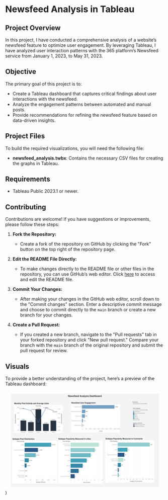 # **Newsfeed Analysis in Tableau**

## **Project Overview**

In this project, I have conducted a comprehensive analysis of a website’s newsfeed feature to optimize user engagement. By leveraging Tableau, I have analyzed user interaction patterns with the 365 platform’s Newsfeed service from January 1, 2023, to May 31, 2023. 

## **Objective**

The primary goal of this project is to:
- Create a Tableau dashboard that captures critical findings about user interactions with the newsfeed.
- Analyze the engagement patterns between automated and manual posts.
- Provide recommendations for refining the newsfeed feature based on data-driven insights.

## **Project Files**

To build the required visualizations, you will need the following file:
- **newsfeed_analysis.twbx**: Contains the necessary CSV files for creating the graphs in Tableau.

## **Requirements**

- Tableau Public 2023.1 or newer.

## **Contributing**

Contributions are welcome! If you have suggestions or improvements, please follow these steps:

1. **Fork the Repository:**
   - Create a fork of the repository on GitHub by clicking the "Fork" button on the top right of the repository page.

2. **Edit the README File Directly:**
   - To make changes directly to the README file or other files in the repository, you can use GitHub’s web editor. Click [here](https://github.com/Sarala23-datascience/Project_2/edit/main/README.md) to access and edit the README file.

3. **Commit Your Changes:**
   - After making your changes in the GitHub web editor, scroll down to the "Commit changes" section. Enter a descriptive commit message and choose to commit directly to the `main` branch or create a new branch for your changes.

4. **Create a Pull Request:**
   - If you created a new branch, navigate to the "Pull requests" tab in your forked repository and click "New pull request." Compare your branch with the `main` branch of the original repository and submit the pull request for review.



## **Visuals**


To provide a better understanding of the project, here’s a preview of the Tableau dashboard:

![Dashboard Preview](https://github.com/Sarala23-datascience/Project_2/raw/main/newsfeed_analysis.png)
)



